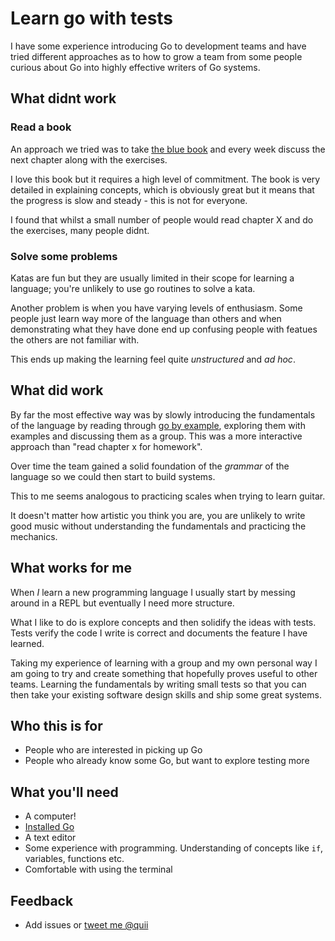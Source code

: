 # Learn go with tests

I have some experience introducing Go to development teams and have tried different approaches as to how to grow a team from some people curious about Go into highly effective writers of Go systems.

## What didnt work

### Read a book

An approach we tried was to take [the blue book](https://www.amazon.co.uk/Programming-Language-Addison-Wesley-Professional-Computing/dp/0134190440) and every week discuss the next chapter along with the exercises. 

I love this book but it requires a high level of commitment. The book is very detailed in explaining concepts, which is obviously great but it means that the progress is slow and steady - this is not for everyone. 

I found that whilst a small number of people would read chapter X and do the exercises, many people didnt.

### Solve some problems
Katas are fun but they are usually limited in their scope for learning a language; you're unlikely to use go routines to solve a kata. 

Another problem is when you have varying levels of enthusiasm. Some people just learn way more of the language than others and when demonstrating what they have done end up confusing people with featues the others are not familiar with. 

This ends up making the learning feel quite _unstructured_ and _ad hoc_.

## What did work

By far the most effective way was by slowly introducing the fundamentals of the language by reading through [go by example](https://gobyexample.com/), exploring them with examples and discussing them as a group. This was a more interactive approach than "read chapter x for homework". 

Over time the team gained a solid foundation of the _grammar_ of the language so we could then start to build systems. 

This to me seems analogous to practicing scales when trying to learn guitar. 

It doesn't matter how artistic you think you are, you are unlikely to write good music without understanding the fundamentals and practicing the mechanics.  

## What works for me
When *I* learn a new programming language I usually start by messing around in a REPL but eventually I need more structure. 

What I like to do is explore concepts and then solidify the ideas with tests. Tests verify the code I write is correct and documents the feature I have learned. 

Taking my experience of learning with a group and my own personal way I am going to try and create something that hopefully proves useful to other teams. Learning the fundamentals by writing small tests so that you can then take your existing software design skills and ship some great systems. 

## Who this is for

- People who are interested in picking up Go
- People who already know some Go, but want to explore testing more

## What you'll need

- A computer!
- [Installed Go](https://golang.org/)
- A text editor
- Some experience with programming. Understanding of concepts like `if`, variables, functions etc. 
- Comfortable with using the terminal

## Feedback

- Add issues or [tweet me @quii](https://twitter.com/quii)